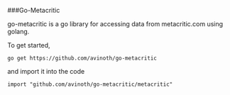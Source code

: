 ###Go-Metacritic

go-metacritic is a go library for accessing data from metacritic.com using golang.

To get started,

`go get https://github.com/avinoth/go-metacritic`

and import it into the code

`import "github.com/avinoth/go-metacritic/metacritic"`


